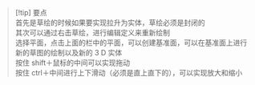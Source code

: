 > [!tip] 要点  
> 首先是草绘的时候如果要实现拉升为实体，草绘必须是封闭的  
> 其次可以通过右击草绘，进行编辑定义来重新绘制  
> 选择平面，点击上面的栏中的平面，可以创建基准面，可以在基准面上进行新的草图的绘制以及新的 3 D 实体  
> 按住 shift＋鼠标的中间可以实现拖动  
> 按住 ctrl＋中间进行上下滑动（必须是直上直下的），可以实现放大和缩小

